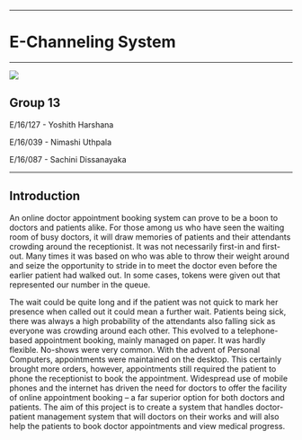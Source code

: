 ___
# E-Channeling System
___

![](https://www.techringe.com/wp-content/uploads/2019/08/Doctor1.png)

## Group 13
E/16/127 - Yoshith Harshana

E/16/039 - Nimashi Uthpala

E/16/087 - Sachini Dissanayaka

___
## Introduction
An online doctor appointment booking system can prove to be a boon to doctors and patients alike. For those among us who have seen the waiting room of busy doctors, it will draw memories of patients and their attendants crowding around the receptionist. It was not necessarily first-in and first-out. Many times it was based on who was able to throw their weight around and seize the opportunity to stride in to meet the doctor even before the earlier patient had walked out. In some cases, tokens were given out that represented our number in the queue.

The wait could be quite long and if the patient was not quick to mark her presence when called out it could mean a further wait. Patients being sick, there was always a high probability of the attendants also falling sick as everyone was crowding around each other. This evolved to a telephone-based appointment booking, mainly managed on paper. It was hardly flexible. No-shows were very common. With the advent of Personal Computers, appointments were maintained on the desktop. This certainly brought more orders, however, appointments still required the patient to phone the receptionist to book the appointment. Widespread use of mobile phones and the internet has driven the need for doctors to offer the facility of online appointment booking – a far superior option for both doctors and patients. The aim of this project is to create a system that handles doctor-patient management system that will doctors on their works and will also help the patients to book doctor appointments and view medical progress. 





